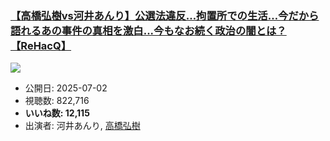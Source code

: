 ### [【高橋弘樹vs河井あんり】公選法違反…拘置所での生活…今だから語れるあの事件の真相を激白...今もなお続く政治の闇とは？【ReHacQ】](https://www.youtube.com/watch?v=nKjZuQ64qxE)
[![](https://img.youtube.com/vi/nKjZuQ64qxE/sddefault.jpg)](https://www.youtube.com/watch?v=nKjZuQ64qxE)
-   公開日: 2025-07-02
-   視聴数: 822,716
-   **いいね数: 12,115**
-   出演者: 河井あんり, [高橋弘樹](/rehacq_fan/people/高橋弘樹 "wikilink")
